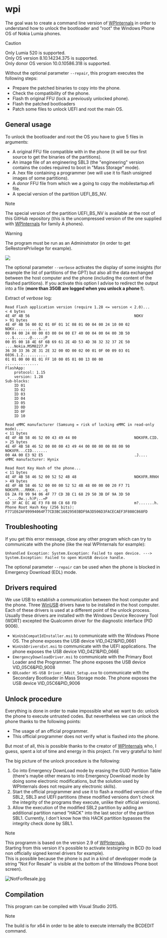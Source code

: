 # wpi

The goal was to create a command line version of [WPInternals](https://github.com/ReneLergner/WPinternals) in order to understand how to unlock the bootloader and "root" the Windows Phone OS of Nokia Lumia phones.  

> [!CAUTION]
> Only Lumia 520 is supported.  
> Only OS version 8.10.14234.375 is supported.  
> Only donor OS version 10.0.10586.318 is supported.  

Without the optional parameter `--repair`, this program executes the following steps:  

- Prepare the patched binaries to copy into the phone.  
- Check the compatibility of the phone.
- Flash th original FFU (lock a previously unlocked phone).
- Flash the patched bootloaders
- Patch some files to unlock UEFI and root the main OS.

## General usage

To unlock the bootloader and root the OS you have to give 5 files in arguments:  
- A original FFU file compatible with in the phone (it will be our first source to get the binaries of the partitions).
- An image file of an engineering SBL3 (the "engineering" version contains the codes required to boot in "Mass Storage" mode).
- A .hex file containing a programmer (we will use it to flash unsigned images of some partitions).
- A _donor_ FFU file from which we a going to copy the mobilestartup.efi file.
- A special version of the partition UEFI_BS_NV.

> [!NOTE]
> The special version of the partition UEFI_BS_NV is available at the root of this GitHub repository (this is the uncompressed version of the one supplied with [WPInternals](https://github.com/ReneLergner/WPinternals) for family A phones).   

> [!WARNING]
> The program must be run as an Administrator (in order to get SeRestorePrivilege for example).

![](wpi01.png)

The optional parameter `--verbose` activates the display of some insights (for example the list of partitions of the GPT) but also all the data exchanged between the host computer and the phone (including the content of the flashed partitions). If you activate this option I advise to redirect the output into a file (**more than 35GB are logged when you unlock a phone !**).

Extract of _verbose_ log:
```
Read Flash application version (require 1.28 <= version < 2.0)...
< 4 bytes
4E 4F 4B 56                                               NOKV
> 91 bytes
4E 4F 4B 56 00 02 01 0F 01 1C 08 01 00 04 00 24 10 00 02  NOKV...........$...
00 04 00 24 00 00 03 00 04 00 E7 40 00 04 00 04 00 3B 50  ...$.......@.....;P
00 05 00 18 4E 6F 6B 69 61 2E 4D 53 4D 38 32 32 37 2E 50  ....Nokia.MSM8227.P
36 30 33 36 2E 31 2E 32 00 0D 00 02 00 01 0F 00 09 03 01  6036.1.2...........
01 01 00 00 01 01 FF 10 00 05 01 00 13 00 00              ...............
FlashApp:
	protocol: 1.15
	version: 1.28
Sub-blocks:
	ID 01
	ID 02
	ID 03
	ID 04
	ID 05
	ID 0D
	ID 0F
	ID 10

Read eMMC manufacturer (Samsung = risk of locking eMMC in read-only mode)...
< 11 bytes
4E 4F 4B 58 46 52 00 43 49 44 00                          NOKXFR.CID.
> 25 bytes
4E 4F 4B 58 46 52 00 00 00 43 49 44 00 00 00 00 08 00 90  NOKXFR...CID.......
00 4A 00 E3 92 E5                                         .J....
eMMC manufacturer: Hynix

Read Root Key Hash of the phone...
< 11 bytes
4E 4F 4B 58 46 52 00 52 52 4B 48                          NOKXFR.RRKH
> 49 bytes
4E 4F 4B 58 46 52 00 00 00 52 52 4B 48 00 00 00 20 F7 71  NOKXFR...RRKH... .q
E6 2A F8 99 94 06 4F 77 CD 3B C1 68 29 50 3B DF 9A 3D 50  .*....Ow.;.h)P;..=P
6D 3F AC EC AE F3 F8 08 C8 68 FD                          m?.......h.
Phone Root Hash Key (256 bits): F771E62AF89994064F77CD3BC16829503BDF9A3D506D3FACECAEF3F808C868FD
```

## Troubleshooting

If you get this error message, close any other program which can try to communicate with the phone (like the real WPInternals for example):
```
Unhandled Exception: System.Exception: Failed to open device. ---> System.Exception: Failed to open WinUSB device handle.
```

The optional parameter `--repair` can be used when the phone is blocked in Emergency Download (EDL) mode. 

## Drivers required

We use USB to establish a communication between the host computer and the phone. Three [WinUSB](https://en.wikipedia.org/wiki/WinUSB) drivers have to be installed in the host computer. Each of these drivers is used at a different point of the unlock process. Usually these drivers are installed with the Windows Device Recovery Tool (WDRT) excepted the Qualcomm driver for the diagnostic interface (PID 9006).
- `WinUsbCompatIdInstaller.msi` to communicate with the Windows Phone OS. The phone exposes the USB device VID_0421&PID_0661
- `WinUsbDriversExt.msi` to communicate with the UEFI applications. The phone exposes the USB device VID_0421&PID_066E
- `EmergencyDownloadDriver.msi` to communicate with the Primary Boot Loader and the Programmer. The phone exposes the USB device VID_05C6&PID_9008
- `QDLoader HS-USB Driver_64bit_Setup.exe` to communicate with the Secondary Bootloader in Mass Storage mode. The phone exposes the USB device VID_05C6&PID_9006

## Unlock procedure

Everything is done in order to make impossible what we want to do: unlock the phone to execute untrusted codes.
But nevertheless we can unlock the phone thanks to the following points:

- The usage of an official programmer.
- This official programmer does not verify what is flashed into the phone.

But most of all, this is possible thanks to the creator of [WPInternals](https://github.com/ReneLergner/WPinternals) who, I guess, spent a lot of time and energy in this project. I'm very grateful to him!

The big picture of the unlock procedure is the following:

1. Go into Emergency DownLoad mode by erasing the GUID Partition Table (there's maybe other means to into Emergency Download mode by doing some electronic modifications, but the solution used by WPInternals does not require any electronic skills).
2. Start the official programmer and use it to flash a modified version of the SBL2, SBL3 and UEFI partitions (these modified versions don't check the integrity of the programs they execute, unlike their official versions).
3. Allow the execution of the modified SBL2 partition by adding an additional partition named "HACK" into the last sector of the partition SBL1. Currently, I don't know how this HACK partition bypasses the integrity check done by SBL1.

> [!NOTE]
> This programm is based on the version 2.9 of [WPInternals](https://github.com/ReneLergner/WPinternals).  
> Starting from this version it's possible to activate _testsigning_ in BCD (to load non officially signed kernel drivers for example).  
> This is possible because the phone is put in a kind of developper mode (a string "Not For Resale" is visible at the bottom of the Windows Phone boot screen).

![NotForResale.jpg](NotForResale.jpg)


## Compilation

This program can be compiled with Visual Studio 2015.  

> [!NOTE]
> The build is for x64 in order to be able to execute internally the BCDEDIT command.  

